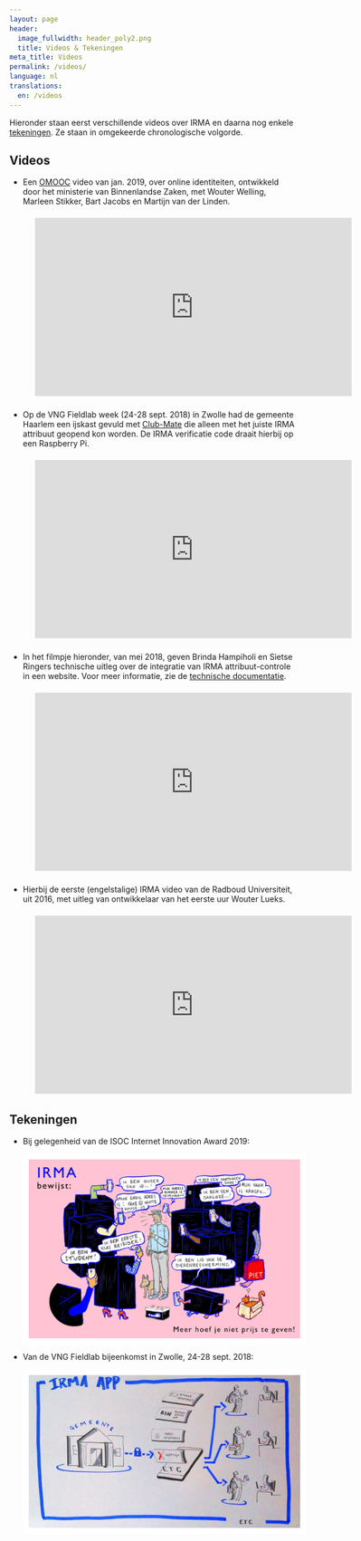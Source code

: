 ```yaml
---
layout: page
header:
  image_fullwidth: header_poly2.png
  title: Videos & Tekeningen
meta_title: Videos
permalink: /videos/
language: nl
translations:
  en: /videos
---
```


Hieronder staan eerst verschillende videos over IRMA en daarna nog
enkele [tekeningen](#cartoons). Ze staan in omgekeerde chronologische
volgorde.

## Videos

 * Een [OMOOC](https://omooc.nl/) video van jan. 2019, over online
   identiteiten, ontwikkeld door het ministerie van Binnenlandse
   Zaken, met Wouter Welling, Marleen Stikker, Bart Jacobs en Martijn
   van der Linden.

   <div style="text-align:center;margin:1.5em"> <iframe width="560"
   height="315"
   src="https://www.youtube-nocookie.com/embed/ctz-GoIL6W0"
   frameborder="0" allow="autoplay; encrypted-media"
   allowfullscreen></iframe> </div>

 * Op de VNG Fieldlab week (24-28 sept. 2018) in Zwolle had de
   gemeente Haarlem een ijskast gevuld met
   [Club-Mate](https://motherboard.vice.com/en_us/article/xywxm7/how-a-german-soda-became-hackers-fuel-of-choice)
   die alleen met het juiste IRMA attribuut geopend kon worden. De
   IRMA verificatie code draait hierbij op een Raspberry Pi.

   <div style="text-align:center;margin:1.5em"> <iframe width="560"
   height="315"
   src="https://www.youtube-nocookie.com/embed/qEUbyLFk_IU"
   frameborder="0" allow="autoplay; encrypted-media"
   allowfullscreen></iframe> </div>

 * In het filmpje hieronder, van mei 2018, geven Brinda Hampiholi en
   Sietse Ringers technische uitleg over de integratie van IRMA
   attribuut-controle in een website. Voor meer informatie, zie de
   [technische documentatie](/documentation).

   <div style="text-align:center;margin:1.5em"> <iframe width="560"
   height="315"
   src="https://www.youtube-nocookie.com/embed/5aYQ2N7KR3c"
   frameborder="0" allow="autoplay; encrypted-media"
   allowfullscreen></iframe> </div>

 * Hierbij de eerste (engelstalige) IRMA video van de Radboud
   Universiteit, uit 2016, met uitleg van ontwikkelaar van het eerste
   uur Wouter Lueks.

   <div style="text-align:center;margin:1.5em"> <iframe width="560"
   height="315"
   src="https://www.youtube-nocookie.com/embed/q6IihEQFPys"
   frameborder="0" allow="autoplay; encrypted-media"
   allowfullscreen></iframe> </div>








## <a name="cartoons"></a> Tekeningen

 * Bij gelegenheid van de ISOC Internet Innovation Award 2019:

   <img align="middle" src="../images/isoc-award-cartoon-2019.jpeg" alt="ISOC prijs" style="border:10px solid white" >

   <br>

 * Van de VNG Fieldlab bijeenkomst in Zwolle, 24-28 sept. 2018:

   <img align="middle" src="/images/irma-drawing.jpg" alt="fieldlab" style="border:10px solid white" >





